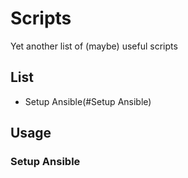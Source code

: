 # Scripts

Yet another list of (maybe) useful scripts 

## List

* Setup Ansible(#Setup Ansible)

## Usage

### Setup Ansible
